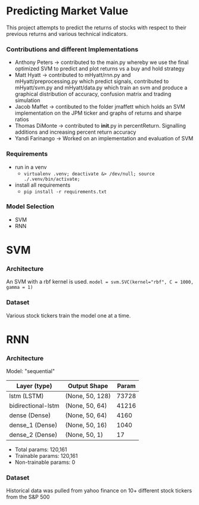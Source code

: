 # Predicting Market Value
This project attempts to predict the returns of stocks with respect to their previous returns and various technical indicators.

### Contributions and different Implementations
- Anthony Peters -> contributed to the main.py whereby we use the final optimized SVM to predict and plot returns vs a buy and hold strategy
- Matt Hyatt -> contributed to mHyatt/rnn.py and mHyatt/preprocessing.py which predict signals, contributed to mHyatt/svm.py and mHyatt/data.py which train an svm and produce a graphical distribution of accuracy, confusion matrix and trading simulation
- Jacob Maffet -> contibuted to the folder jmaffett which holds an SVM implementation on the JPM ticker and graphs of returns and sharpe ratios
- Thomas DiMonte -> contributed to __init__.py in percentReturn. Signalling additions and increasing percent return accuracy
- Yandi Farinango -> Worked on an implementation and evaluation of SVM 

### Requirements
* run in a venv
    * `virtualenv .venv; deactivate &> /dev/null; source ./.venv/bin/activate;`
* install all requirements
    * `pip install -r requirements.txt`

### Model Selection
- SVM
- RNN

# SVM
### Architecture
An SVM with a rbf kernel is used.
`model = svm.SVC(kernel="rbf", C = 1000, gamma = 1)`

### Dataset
Various stock tickers train the model one at a time.

# RNN
### Architecture
Model: "sequential"

|    Layer (type)          |     Output Shape      |    Param    |
|--------------------------|-----------------------|-------------|
|    lstm (LSTM)           |    (None, 50, 128)    |    73728    |  
|    bidirectional-lstm    |    (None, 50, 64)     |    41216    |
|    dense (Dense)         |    (None, 50, 64)     |    4160     |
|    dense_1 (Dense)       |    (None, 50, 16)     |    1040     |
|    dense_2 (Dense)       |    (None, 50, 1)      |    17       |

* Total params: 120,161
* Trainable params: 120,161
* Non-trainable params: 0

### Dataset
Historical data was pulled from yahoo finance on 10+ different stock tickers from the S&P 500


